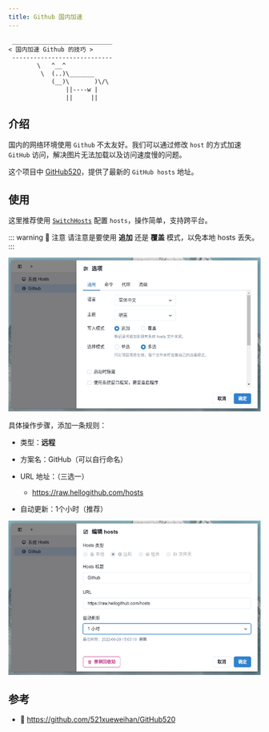 ```yaml
---
title: Github 国内加速
---
```



```:no-line-numbers
 ____________________________
< 国内加速 Github 的技巧 >
 ----------------------------
        \   ^__^
         \  (..)\_______
            (__)\       )\/\
                ||----w |
                ||     ||
```


## 介绍

国内的网络环境使用 `Github` 不太友好。我们可以通过修改 `host` 的方式加速 `GitHub` 访问，解决图片无法加载以及访问速度慢的问题。

这个项目中 [GitHub520](https://github.com/521xueweihan/GitHub520)，提供了最新的 `GitHub hosts` 地址。

## 使用

这里推荐使用 [`SwitchHosts`](https://github.com/oldj/SwitchHosts) 配置 `hosts`，操作简单，支持跨平台。

::: warning 🚧 注意
请注意是要使用 **追加** 还是 **覆盖** 模式，以免本地 hosts 丢失。
:::

![type](/images/docs/tip/github/type.png)


具体操作步骤，添加一条规则：

- 类型：**远程**

- 方案名：GitHub（可以自行命名）

- URL 地址：（三选一）
  - https://raw.hellogithub.com/hosts

- 自动更新：1个小时（推荐）

![add](/images/docs/tip/github/add.png)


## 参考

- 🔗 https://github.com/521xueweihan/GitHub520
